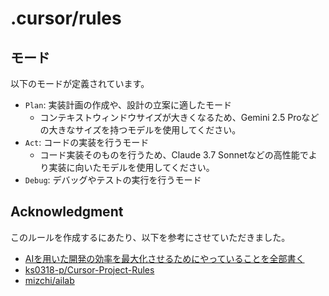 # .cursor/rules

## モード

以下のモードが定義されています。

- `Plan`: 実装計画の作成や、設計の立案に適したモード
  - コンテキストウィンドウサイズが大きくなるため、Gemini 2.5 Proなどの大きなサイズを持つモデルを使用してください。
- `Act`: コードの実装を行うモード
  - コード実装そのものを行うため、Claude 3.7 Sonnetなどの高性能でより実装に向いたモデルを使用してください。
- `Debug`: デバッグやテストの実行を行うモード

## Acknowledgment

このルールを作成するにあたり、以下を参考にさせていただきました。

- [AIを用いた開発の効率を最大化させるためにやっていることを全部書く](https://zenn.dev/ks0318/articles/4b201527b383fa)
- [ks0318-p/Cursor-Project-Rules](https://github.com/ks0318-p/Cursor-Project-Rules)
- [mizchi/ailab](https://github.com/mizchi/ailab)
